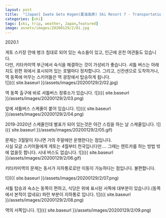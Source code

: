 ```yaml
---
layout: post
title:  "[Japan] Iwate Geto Kogen(夏油高原) Ski Resort 7 - Transportation"
categories: [ski]
tags: [ski, trip, weather, Japan,featured]
image: assets/images/20200129/2/01.jpg
---
```


2020.1

게토 스키장 안에 벙크 침대로 되어 있는 숙소들이 있고, 인근에 온천 여관들도 있습니다.  
다만,  키타카미역 부근에서 숙식을 해결하는 것이 가성비가 좋습니다.
셔틀 버스는 아래 지도 왼편 위에서 표시되어 있는 호텔마다 정차합니다.
그리고, 신칸센으로 도착하거나, 역 동쪽에 머무는 스키어들은 역 광장에서 탑승하게 됩니다.  
![]({{ site.baseurl }}/assets/images/20200129/2/02.jpg)

역 동쪽 출구에 바로 셔틀버스 정류소가 있습니다.
![]({{ site.baseurl }}/assets/images/20200129/2/03.png)

앞에 셔틀버스 스케줄이 붙어 있습니다.
![]({{ site.baseurl }}/assets/images/20200129/2/04.png)

2019-2020년 스케줄인데 별표가 되어 있는것은 야간 스킹을 하는 날 스케줄입니다.
![]({{ site.baseurl }}/assets/images/20200129/2/05.gif)

문제는 3월말이 지나면 거의 주말에만 운행한다는 점입니다.    
사실 모글 스키어들에게 게토는 4월부터 천국입니다만....
그때는 렌트카를 하는 방법 밖에 없을듯 합니다. 
시내 버스도 없습니다.
![]({{ site.baseurl }}/assets/images/20200129/2/06.gif)

키타카미역의 문제는 동서가 지하통로로만 이동이 가능하다는 점입니다.
불편합니다.

![]({{ site.baseurl }}/assets/images/20200129/2/07.png)


셔틀 탑승과 숙소는 동쪽이 편하고, 식당은 위에 표시된 서쪽에 대부분이 있습니다.(동쪽에서 본적이 없네요)
파란 부분이 지하통로 입니다.
![]({{ site.baseurl }}/assets/images/20200129/2/08.png)

역의 서쪽입니다.
![]({{ site.baseurl }}/assets/images/20200129/2/09.png)


